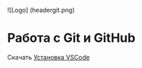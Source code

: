![Logo] (headergit.png)
# Работа с Git и GitHub
Скачать [Установка VSCode](https://code.visualstudio.com)

